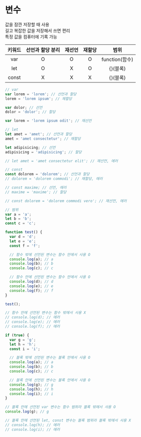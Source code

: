 # 변수

값을 잠깐 저장할 때 사용  
길고 복잡한 값을 저장해서 쓰면 편리  
특정 값을 컴퓨터에 기록 가능

| 키워드 | 선언과 할당 분리 | 재선언 | 재할당 |      범위      |
| :----: | :--------------: | :----: | :----: | :------------: |
|  var   |        O         |   O    |   O    | function(함수) |
|  let   |        O         |   X    |   O    |    {}(블록)    |
| const  |        X         |   X    |   X    |    {}(블록)    |

```javascript
// var
var lorem = 'lorem'; // 선언과 할당
lorem = 'lorem ipsum'; // 재할당

var dolor; // 선언
dolor = 'dolor'; // 할당

var lorem = 'lorem ipsum odit'; // 재선언

// let
let amet = 'amet'; // 선언과 할당
amet = 'amet consectetur'; // 재할당

let adipisicing; // 선언
adipisicing = 'adipisicing'; // 할당

// let amet = 'amet consectetur elit'; // 재선언, 에러

// const
const dolorem = 'dolorem'; // 선언과 할당
// dolorem = 'dolorem commodi'; // 재할당, 에러

// const maxime; // 선언, 에러
// maxime = 'maxime'; // 할당

// const dolorem = 'dolorem commodi vero'; // 재선언, 에러

// 범위
var a = 'a';
let b = 'b';
const c = 'c';

function test() {
  var d = 'd';
  let e = 'e';
  const f = 'f';

  // 함수 밖에 선언된 변수는 함수 안에서 사용 O
  console.log(a); // a
  console.log(b); // b
  console.log(c); // c

  // 함수 안에 선언된 변수는 함수 안에서 사용 O
  console.log(d); // d
  console.log(e); // e
  console.log(f); // f
}

test();

// 함수 안에 선언된 변수는 함수 밖에서 사용 X
// console.log(d); // 에러
// console.log(e); // 에러
// console.log(f); // 에러

if (true) {
  var g = 'g';
  let h = 'h';
  const i = 'i';

  // 블록 밖에 선언된 변수는 블록 안에서 사용 O
  console.log(a); // a
  console.log(b); // b
  console.log(c); // c

  // 블록 안에 선언된 변수는 블록 안에서 사용 O
  console.log(g); // g
  console.log(h); // h
  console.log(i); // i
}

// 블록 안에 선언된 var 변수는 함수 범위라 블록 밖에서 사용 O
console.log(g); // g

// 블록 안에 선언된 let, const 변수는 블록 범위라 블록 밖에서 사용 X
// console.log(h); // 에러
// console.log(i); // 에러
```

